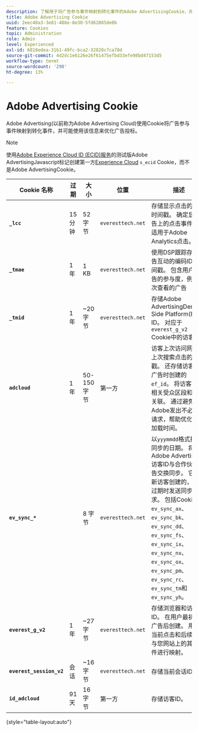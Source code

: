 ```yaml
---
description: 了解用于将广告参与事件映射到转化事件的Adobe AdvertisingCookie，并可能使用该信息来优化广告投标。
title: Adobe Advertising Cookie
uuid: 2eec48a3-3e81-488e-8e30-5fd62885de0b
feature: Cookies
topic: Administration
role: Admin
level: Experienced
exl-id: 6818edea-31b1-49fc-bca2-32828c7ca78d
source-git-commit: 4d2dc1e6126e26f61475efbd33efe98bd47153d5
workflow-type: tm+mt
source-wordcount: '298'
ht-degree: 13%

---
```


# Adobe Advertising Cookie

Adobe Advertising(以前称为Adobe Advertising Cloud)使用Cookie将广告参与事件映射到转化事件，并可能使用该信息来优化广告投标。

>[!NOTE]
>
>使用[Adobe Experience Cloud ID (ECID)服务](https://experienceleague.adobe.com/docs/id-service/using/intro/overview.html?lang=zh-Hans)的测试版Adobe AdvertisingJavascript标记创建第一方[Experience Cloud](experience-cloud.md) `s_ecid` Cookie，而不是Adobe AdvertisingCookie。

| Cookie 名称 | 过期 | 大小 | 位置 | 描述 |
| --- | --- | --- | --- | --- |
| **`_lcc`** | 15 分钟 | 52 字节 | `everesttech.net` | 存储显示点击的ID和时间戳。 确定显示广告上的点击事件是否适用于Adobe Analytics点击。 |
| **`_tmae`** | 1 年 | 1 KB | `everesttech.net` | 使用DSP跟踪存储广告互动的编码ID和时间戳。 包含用户对广告的参与度，例如上次查看的广告 |
| **`_tmid`** | 1 年 | ~20 字节 | `everesttech.net` | 存储Adobe AdvertisingDemand Side Platform(DSP) ID。 对应于`everest_g_v2` Cookie中的访客ID。 |
| **`adcloud`** | 1 年 | 50-150字节 | 第一方 | 访客上次访问网站和上次搜索点击的时间戳。 还存储访客点击广告时创建的`ef_id`。 将访客ID与相关受众区段和转化关联。 通过避免向Adobe发出不必要的请求，帮助优化页面加载时间。 |
| **`ev_sync_*`** |  | 8 字节 | `everesttech.net` | 以`yyymmdd`格式执行同步的日期。 将Adobe Advertising访客ID与合作伙伴广告交换同步。 它是为新访客创建的，并在过期时发送同步请求。 包括Cookie `ev_sync_ax`、`ev_sync_bk`、`ev_sync_dd`、`ev_sync_fs`、`ev_sync_ix`、`ev_sync_nx`、`ev_sync_ox`、`ev_sync_pm`、`ev_sync_rc`、`ev_sync_tm`和`ev_sync_yh`。 |
| **`everest_g_v2`** | 1 年 | ~27 字节 | `everesttech.net` | 存储浏览器和访客ID。 在用户最初单击广告后创建。 用于将当前点击和后续点击与您网站上的其他事件进行映射。 |
| **`everest_session_v2`** | 会话 | ~16 字节 | `everesttech.net` | 存储当前会话ID。 |
| **`id_adcloud`** | 91 天 | 16 字节 | 第一方 | 存储访客ID。 |

{style="table-layout:auto"}

